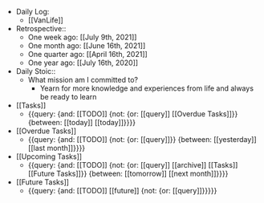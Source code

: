 - Daily Log:
    - [[VanLife]]
- Retrospective::
    - One week ago: [[July 9th, 2021]]
    - One month ago: [[June 16th, 2021]]
    - One quarter ago: [[April 16th, 2021]]
    - One year ago: [[July 16th, 2020]]
- Daily Stoic::
    - What mission am I committed to?
        - Yearn for more knowledge and experiences from life and always be ready to learn
- [[Tasks]]
    - {{query: {and: [[TODO]] {not: {or: [[query]] [[Overdue Tasks]]}} {between: [[today]] [[today]]}}}}
- [[Overdue Tasks]]
    - {{query: {and: [[TODO]] {not: {or: [[query]]}} {between: [[yesterday]] [[last month]]}}}}
- [[Upcoming Tasks]]
    - {{query: {and: [[TODO]] {not: {or: [[query]] [[archive]] [[Tasks]] [[Future Tasks]]}} {between: [[tomorrow]] [[next month]]}}}}
- [[Future Tasks]]
    - {{query: {and: [[TODO]] [[future]] {not: {or: [[query]]}}}}}
